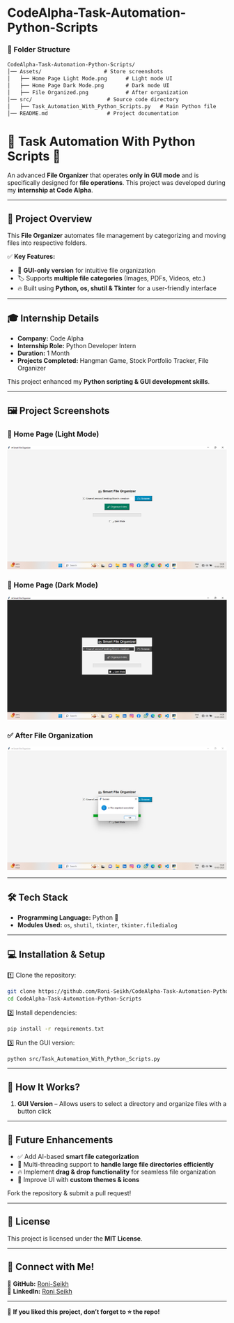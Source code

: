 # CodeAlpha-Task-Automation-Python-Scripts

### **📂 Folder Structure**  
```
CodeAlpha-Task-Automation-Python-Scripts/
│── Assets/                    # Store screenshots  
│   ├── Home Page Light Mode.png      # Light mode UI  
│   ├── Home Page Dark Mode.png       # Dark mode UI  
│   ├── File Organized.png            # After organization  
│── src/                        # Source code directory  
│   ├── Task_Automation_With_Python_Scripts.py   # Main Python file  
│── README.md                   # Project documentation  
```

# 📂 Task Automation With Python Scripts 🚀  

An advanced **File Organizer** that operates **only in GUI mode** and is specifically designed for **file operations**. This project was developed during my **internship at Code Alpha**.  

---

## 🚀 Project Overview  
This **File Organizer** automates file management by categorizing and moving files into respective folders.  

✅ **Key Features:**  
- 📂 **GUI-only version** for intuitive file organization  
- 🏷️ Supports **multiple file categories** (Images, PDFs, Videos, etc.)  
- 🔥 Built using **Python, os, shutil & Tkinter** for a user-friendly interface  

---

## 🎓 **Internship Details**  
- **Company:** Code Alpha  
- **Internship Role:** Python Developer Intern  
- **Duration:** 1 Month  
- **Projects Completed:** Hangman Game, Stock Portfolio Tracker, File Organizer  

This project enhanced my **Python scripting & GUI development skills**.  

---

## 🖼️ Project Screenshots  

### 📌 Home Page (Light Mode)  
![Home Page Light Mode](https://github.com/Roni-Seikh/CodeAlpha-Task-Automation-Python-Scripts/blob/main/Assets/Home%20Page%20Light%20Mode.png)  

### 🌙 Home Page (Dark Mode)  
![Home Page Dark Mode](https://github.com/Roni-Seikh/CodeAlpha-Task-Automation-Python-Scripts/blob/main/Assets/Home%20Page%20Dark%20Mode.png)  

### ✅ After File Organization  
![File Organized](https://github.com/Roni-Seikh/CodeAlpha-Task-Automation-Python-Scripts/blob/main/Assets/File%20Organized.png)  

---

## 🛠️ **Tech Stack**  
- **Programming Language:** Python 🐍  
- **Modules Used:** `os`, `shutil`, `tkinter`, `tkinter.filedialog`  

---

## 💻 **Installation & Setup**  
1️⃣ Clone the repository:  
   ```bash
   git clone https://github.com/Roni-Seikh/CodeAlpha-Task-Automation-Python-Scripts.git
   cd CodeAlpha-Task-Automation-Python-Scripts
   ```  
2️⃣ Install dependencies:  
   ```bash
   pip install -r requirements.txt
   ```  
3️⃣ Run the GUI version:  
   ```bash
   python src/Task_Automation_With_Python_Scripts.py
   ```  

---

## 🎯 **How It Works?**  
1. **GUI Version** – Allows users to select a directory and organize files with a button click  

---

## 🚀 **Future Enhancements**  
- ✅ Add AI-based **smart file categorization**  
- 🌟 Multi-threading support to **handle large file directories efficiently**  
- 🔥 Implement **drag & drop functionality** for seamless file organization  
- 🎨 Improve UI with **custom themes & icons**  

Fork the repository & submit a pull request!  

---

## 📜 **License**  
This project is licensed under the **MIT License**.  

---

## 🔗 **Connect with Me!**  
🔹 **GitHub:** [Roni-Seikh](https://github.com/Roni-Seikh)  
🔹 **LinkedIn:** [Roni Seikh](https://in.linkedin.com/in/roniseikh)  

---

📌 **If you liked this project, don’t forget to ⭐ the repo!**

